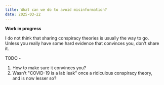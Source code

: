 ```yaml
---
title: What can we do to avoid misinformation?
date: 2025-03-22
---
```


**Work in progress**

I do not think that sharing conspiracy theories is usually the way to go. Unless you really have some hard evidence that convinces you, don't share it. 

TODO - 

1. How to make sure it convinces you?
2. Wasn't "COVID-19 is a lab leak" once a ridiculous conspiracy theory, and is now lesser so?